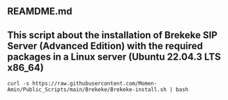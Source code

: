 ## REAMDME.md
## This script about the installation of Brekeke SIP Server (Advanced Edition) with the required packages in a Linux server (Ubuntu 22.04.3 LTS x86_64)

```
curl -s https://raw.githubusercontent.com/Momen-Amin/Public_Scripts/main/Brekeke/Brekeke-install.sh | bash
```
